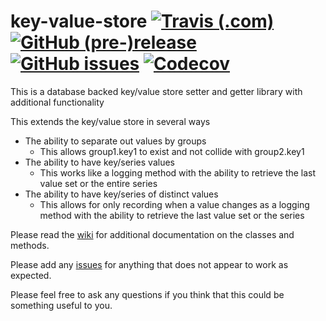 # key-value-store [![Travis (.com)](https://img.shields.io/travis/com/ryanwhowe/key-value-store.svg)](https://github.com/ryanwhowe/key-value-store) [![GitHub (pre-)release](https://img.shields.io/github/release/ryanwhowe/key-value-store/all.svg)](https://github.com/ryanwhowe/key-value-store) [![GitHub issues](https://img.shields.io/github/issues-raw/ryanwhowe/key-value-store.svg)](https://github.com/ryanwhowe/key-value-store) [![Codecov](https://img.shields.io/codecov/c/github/ryanwhowe/php-keyvaluestore.svg)](https://github.com/ryanwhowe/key-value-store)

This is a database backed key/value store setter and getter library with additional functionality

This extends the key/value store in several ways

- The ability to separate out values by groups
  - This allows group1.key1 to exist and not collide with group2.key1
- The ability to have key/series values
  - This works like a logging method with the ability to retrieve the last value set or the entire series
- The ability to have key/series of distinct values
  - This allows for only recording when a value changes as a logging method with the ability to retrieve the last value 
  set or the series

Please read the [wiki](https://github.com/ryanwhowe/php-keyvaluestore/wiki) for additional documentation on the classes and methods.

Please add any [issues](https://github.com/ryanwhowe/php-keyvaluestore/issues) for anything that does not appear to work as expected.

Please feel free to ask any questions if you think that this could be something useful to you.
